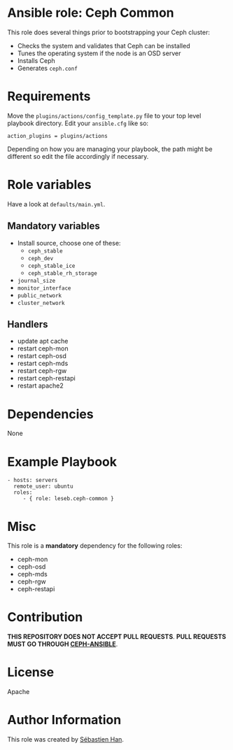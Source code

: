 # Ansible role: Ceph Common

This role does several things prior to bootstrapping your Ceph cluster:

* Checks the system and validates that Ceph can be installed
* Tunes the operating system if the node is an OSD server
* Installs Ceph
* Generates `ceph.conf`

# Requirements

Move the `plugins/actions/config_template.py` file to your top level playbook directory.
Edit your `ansible.cfg` like so:

    action_plugins = plugins/actions

Depending on how you are managing your playbook, the path might be different so edit the file accordingly if necessary.

# Role variables

Have a look at `defaults/main.yml`.

## Mandatory variables

* Install source, choose one of these:
  * `ceph_stable`
  * `ceph_dev`
  * `ceph_stable_ice`
  * `ceph_stable_rh_storage`
* `journal_size`
* `monitor_interface`
* `public_network`
* `cluster_network`

## Handlers

* update apt cache
* restart ceph-mon
* restart ceph-osd
* restart ceph-mds
* restart ceph-rgw
* restart ceph-restapi
* restart apache2

# Dependencies

None

# Example Playbook

```
- hosts: servers
  remote_user: ubuntu
  roles:
     - { role: leseb.ceph-common }
```

# Misc

This role is a **mandatory** dependency for the following roles:

* ceph-mon
* ceph-osd
* ceph-mds
* ceph-rgw
* ceph-restapi

# Contribution

**THIS REPOSITORY DOES NOT ACCEPT PULL REQUESTS**.
**PULL REQUESTS MUST GO THROUGH [CEPH-ANSIBLE](https://github.com/ceph/ceph-ansible)**.

# License

Apache

# Author Information

This role was created by [Sébastien Han](http://sebastien-han.fr/).
